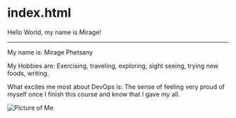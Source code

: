 # index.html


Hello World, my name is Mirage!

------

<html>
  <head>
    <title>Welcome to my Website!</title>
  </head>
  <body>
    <p>My name is: Mirage Phetsany </p>
    <p>My Hobbies are: Exercising, traveling, exploring, sight seeing, trying new foods, writing.</p>
    <p>What excites me most about DevOps is: The sense of feeling very proud of myself once I finish this course and know that I gave my all. </p>
    <img src="me.jpeg" alt="Picture of Me">
  </body>
</html>
